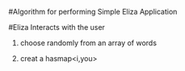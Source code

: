 #Algorithm for performing Simple Eliza Application

#Eliza Interacts with the user

1. choose randomly from an array of words


2. creat a hasmap<i,you>
